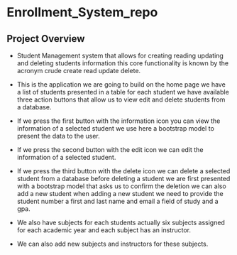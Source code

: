 # Enrollment_System_repo
## Project Overview
- Student Management system that allows for creating reading updating and deleting students 
information this core functionality is known by the acronym crude create read update delete.
- This is the application we are going to build on the home page we have a list of students 
presented in a table for each student we have available three action buttons that 
allow us to view edit and delete students from a database.

- If we press the first button with the information icon you can view the 
information of a selected student we use here a bootstrap model to present the data to the 
user. 

- If we press the second button with the edit icon we can edit the information of a selected 
student.

- If we press the third button with the delete icon we can delete a selected student from 
a database before deleting a student we are first presented with a bootstrap model that asks 
us to confirm the deletion we can also add a new student when adding a new student we need 
to provide the student number a first and last name and email a field of study and a gpa.

- We also have subjects for each students actually six subjects assigned for each academic year 
and each subject has an instructor. 

- We can also add new subjects and instructors for these 
subjects.


